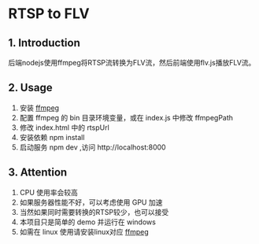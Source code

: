 # RTSP to FLV

## 1. Introduction
后端nodejs使用ffmpeg将RTSP流转换为FLV流，然后前端使用flv.js播放FLV流。

## 2. Usage
1. 安装 [ffmpeg](https://github.com/BtbN/FFmpeg-Builds/releases/download/latest/ffmpeg-master-latest-win64-gpl.zip)
2. 配置 ffmpeg 的 bin 目录环境变量，或在 index.js 中修改 ffmpegPath
3. 修改 index.html 中的 rtspUrl
4. 安装依赖 npm install
5. 启动服务 npm dev ,访问 http://localhost:8000

## 3. Attention
1. CPU 使用率会较高
2. 如果服务器性能不好，可以考虑使用 GPU 加速
3. 当然如果同时需要转换的RTSP较少，也可以接受
4. 本项目只是简单的 demo 并运行在 windows
5. 如需在 linux 使用请安装linux对应 [ffmpeg](https://github.com/BtbN/FFmpeg-Builds/releases)
